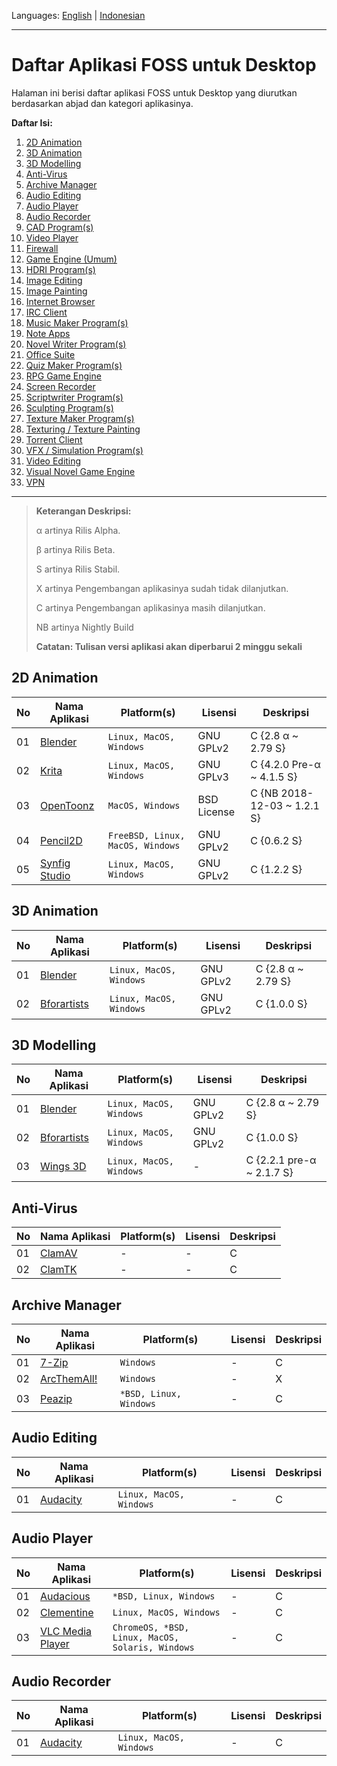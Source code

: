 Languages: [English](https://github.com/ditokp/Tes_Repositori/blob/master/HOME.md) | [Indonesian](https://github.com/ditokp/Tes_Repositori/blob/master/README.md)
______________________________________________
# Daftar Aplikasi FOSS untuk Desktop
Halaman ini berisi daftar aplikasi FOSS untuk Desktop yang diurutkan berdasarkan abjad dan kategori aplikasinya.

**Daftar Isi:**
1. [2D Animation](https://github.com/ditokp/Tes_Repositori/blob/master/Daftar-Aplikasi-FOSS-Desktop.md#2d-animation)
2. [3D Animation](https://github.com/ditokp/Tes_Repositori/blob/master/Daftar-Aplikasi-FOSS-Desktop.md#3d-animation)
3. [3D Modelling](https://github.com/ditokp/Tes_Repositori/blob/master/Daftar-Aplikasi-FOSS-Desktop.md#3d-modelling)
4. [Anti-Virus](https://github.com/ditokp/Tes_Repositori/blob/master/Daftar-Aplikasi-FOSS-Desktop.md#anti-virus)
5. [Archive Manager](https://github.com/ditokp/Tes_Repositori/blob/master/Daftar-Aplikasi-FOSS-Desktop.md#archive-manager)
6. [Audio Editing]()
7. [Audio Player]()
8. [Audio Recorder]()
9. [CAD Program(s)]()
10. [Video Player]()
11. [Firewall]()
12. [Game Engine (Umum)]()
13. [HDRI Program(s)]()
14. [Image Editing]()
15. [Image Painting]()
16. [Internet Browser]()
17. [IRC Client]()
18. [Music Maker Program(s)]()
19. [Note Apps]()
20. [Novel Writer Program(s)]()
21. [Office Suite]()
22. [Quiz Maker Program(s)]()
23. [RPG Game Engine]()
24. [Screen Recorder]()
25. [Scriptwriter Program(s)]()
26. [Sculpting Program(s)]()
27. [Texture Maker Program(s)]()
28. [Texturing / Texture Painting]()
29. [Torrent Client]()
30. [VFX / Simulation Program(s)]()
31. [Video Editing]()
32. [Visual Novel Game Engine]()
33. [VPN]()
______________________________________
> **Keterangan Deskripsi:**
> 
> α artinya Rilis Alpha.
> 
> β artinya Rilis Beta.
> 
> S artinya Rilis Stabil.
> 
> X artinya Pengembangan aplikasinya sudah tidak dilanjutkan.
> 
> C artinya Pengembangan aplikasinya masih dilanjutkan.
>
> NB artinya Nightly Build
>
> **Catatan: Tulisan versi aplikasi akan diperbarui 2 minggu sekali**

## 2D Animation
No | Nama Aplikasi | Platform(s) | Lisensi | Deskripsi
--- | --- | --- | --- | ---
01 | [Blender](https://www.blender.org/) | `Linux, MacOS, Windows` | GNU GPLv2 | C {2.8 α ~ 2.79 S}
02 | [Krita](https://krita.org/en/) | `Linux, MacOS, Windows` | GNU GPLv3 | C {4.2.0 Pre-α ~ 4.1.5 S}
03 | [OpenToonz](https://opentoonz.github.io/e/) | `MacOS, Windows` | BSD License | C {NB 2018-12-03 ~ 1.2.1 S}
04 | [Pencil2D](https://www.pencil2d.org/) | `FreeBSD, Linux, MacOS, Windows` | GNU GPLv2 | C {0.6.2 S}
05 | [Synfig Studio](https://www.synfig.org/) | `Linux, MacOS, Windows` | GNU GPLv2 | C {1.2.2 S}

## 3D Animation
No | Nama Aplikasi | Platform(s) | Lisensi | Deskripsi
--- | --- | --- | ---- | ---
01 | [Blender](https://www.blender.org/) | `Linux, MacOS, Windows` | GNU GPLv2 | C {2.8 α ~ 2.79 S}
02 | [Bforartists](https://www.bforartists.de/) | `Linux, MacOS, Windows` | GNU GPLv2 | C {1.0.0 S}

## 3D Modelling
No | Nama Aplikasi | Platform(s) | Lisensi | Deskripsi
--- | --- | --- | ---- | ---
01 | [Blender](https://www.blender.org/) | `Linux, MacOS, Windows` | GNU GPLv2 | C {2.8 α ~ 2.79 S}
02 | [Bforartists](https://www.bforartists.de/) | `Linux, MacOS, Windows` | GNU GPLv2 | C {1.0.0 S}
03 | [Wings 3D](http://www.wings3d.com/) | `Linux, MacOS, Windows` | - | C {2.2.1 pre-α ~ 2.1.7 S}

## Anti-Virus
No | Nama Aplikasi | Platform(s) | Lisensi | Deskripsi
--- | --- | --- | --- | ---
01 | [ClamAV](http://www.clamav.net/) | - | - | C
02 | [ClamTK](https://dave-theunsub.github.io/clamtk/) | - | - | C

## Archive Manager
No | Nama Aplikasi | Platform(s) | Lisensi | Deskripsi
--- | --- | --- | --- | --- 
01 | [7-Zip](https://www.7-zip.org/) | `Windows` | - | C 
02 | [ArcThemAll!](http://arcthemall.sourceforge.net/) | `Windows` | - | X
03 | [Peazip](http://www.peazip.org/) | `*BSD, Linux, Windows` | - | C

## Audio Editing
No | Nama Aplikasi | Platform(s) | Lisensi | Deskripsi
--- | --- | --- | --- | ---
01 | [Audacity](https://www.audacityteam.org/) | `Linux, MacOS, Windows` | - | C

## Audio Player
No | Nama Aplikasi | Platform(s) | Lisensi | Deskripsi
--- | --- | --- | --- | ---
01 | [Audacious](https://audacious-media-player.org/) | `*BSD, Linux, Windows` | - | C
02 | [Clementine](https://www.clementine-player.org/) | `Linux, MacOS, Windows` | - | C
03 | [VLC Media Player](http://www.videolan.org/vlc/) | `ChromeOS, *BSD, Linux, MacOS, Solaris, Windows` | - | C

## Audio Recorder
No | Nama Aplikasi | Platform(s) | Lisensi | Deskripsi
--- | --- | --- | --- | ---
01 | [Audacity](https://www.audacityteam.org/) | `Linux, MacOS, Windows` | - | C
